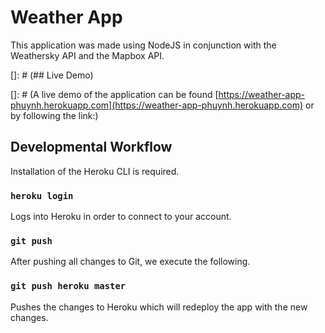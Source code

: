 # Weather App

This application was made using NodeJS in conjunction with the Weathersky API and the Mapbox API.

[]: # (## Live Demo)

[]: # (A live demo of the application can be found [https://weather-app-phuynh.herokuapp.com](https://weather-app-phuynh.herokuapp.com) or by following the link:)

## Developmental Workflow
Installation of the Heroku CLI is required.

### `heroku login`
Logs into Heroku in order to connect to your account.

### `git push`
After pushing all changes to Git, we execute the following.

### `git push heroku master`
Pushes the changes to Heroku which will redeploy the app with the new changes.
